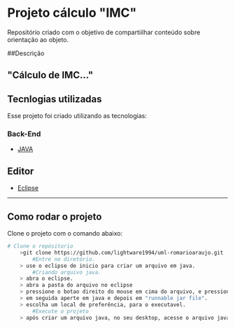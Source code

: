 
# Projeto cálculo "IMC"
Repositório criado com o objetivo de compartiilhar conteúdo sobre orientação ao objeto.

##Descrição

"Cálculo de IMC..."
---
## Tecnlogias utilizadas
Esse projeto foi criado utilizando as tecnologias:
### Back-End
- [JAVA](https://jdk.java.net)

## Editor
- [Eclipse](https://www.eclipse.org/downloads/)
---
## Como rodar o projeto
Clone o projeto com o comando abaixo:

```bash
# Clone o repósitorio
	>git clone https://github.com/lightware1994/uml-romarioaraujo.git
		#Entre no diretório.
	> use o eclipse de inicio para criar um arquivo em java. 
		#Criando arquivo java.
	> abra o eclipse.
	> abra a pasta do arquivo no eclipse
	> pressione o botao direito do mouse em cima do arquivo, e pressione em export.
	> em seguida aperte em java e depois em "runnable jar file".
	> escolha um local de preferência, para o executavel.
		#Execute o projeto
	> após criar um arquivo java, no seu desktop, acesse o arquivo java. 
```	